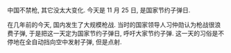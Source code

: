 中国不禁枪, 其它没太大变化. 今天是 11 月 25 日, 是国家节约子弹日.

在几年前的今天, 国内发生了大规模枪战. 当时的国家领导人习仲勋认为枪战很浪费子弹, 于是把这一天定为国家节约子弹日, 呼吁大家节约子弹. 这一天的习俗是不停地在全自动挡向空中发射子弹, 但是点射.
